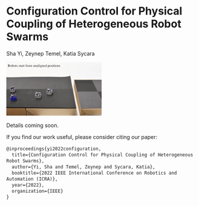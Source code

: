 # Configuration Control for Physical Coupling of Heterogeneous Robot Swarms
Sha Yi, Zeynep Temel, Katia Sycara

<img src="/img/form_mesh.gif" width="50%">

Details coming soon.

If you find our work useful, please consider citing our paper:  
```
@inproceedings{yi2022configuration,
  title={Configuration Control for Physical Coupling of Heterogeneous Robot Swarms},
  author={Yi, Sha and Temel, Zeynep and Sycara, Katia},
  booktitle={2022 IEEE International Conference on Robotics and Automation (ICRA)},
  year={2022},
  organization={IEEE}
}
```